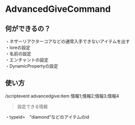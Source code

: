 # AdvancedGiveCommand

 ## 何ができるの？  
・ネザーリアクターコアなどの通常入手できないアイテムを出す  
・loreの設定  
・名前の設定  
・エンチャントの設定  
・DynamicPropertyの設定  

## 使い方  
/scriptevent advancedgive:item 情報1;情報2;情報3;情報4  
> 設定できる情報
> 
・typeid=　"diamond"などのアイテムのid  

